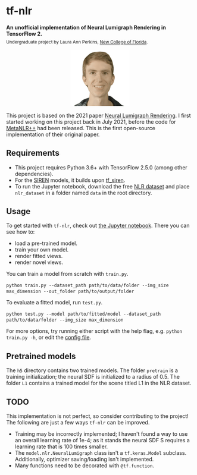 # tf-nlr
**An unofficial implementation of Neural Lumigraph Rendering in TensorFlow 2.** <br />
<sub>Undergraduate project by Laura Ann Perkins, [New College of Florida](https://ncf.edu/).</sub>

<p align='center'>
  <img src='img/M2.gif?raw=true' alt='GIF rendered with NLR.' />
</p>

This project is based on the 2021 paper [Neural Lumigraph Rendering](http://www.computationalimaging.org/publications/nlr/). I first started working on this project back in July 2021, before the code for [MetaNLR++](https://github.com/alexanderbergman7/metanlrpp) had been released. This is the first open-source implementation of their original paper.

## Requirements

 - This project requires Python 3.6+ with TensorFlow 2.5.0 (among other dependencies). 
 - For the [SIREN](https://www.vincentsitzmann.com/siren/) models, it builds upon [tf_siren](https://github.com/titu1994/tf_SIREN).
 - To run the Jupyter notebook, download the free [NLR dataset](https://drive.google.com/file/d/1BBpIfrqwZNYmG1TiFljlCnwsmL2OUxNT/view?usp=sharing) and place `nlr_dataset` in a folder named `data` in the root directory.

## Usage

To get started with `tf-nlr`, check out [the Jupyter notebook](tf-nlr.ipynb). There you can see how to:

 - load a pre-trained model.
 - train your own model.
 - render fitted views.
 - render novel views.

You can train a model from scratch with `train.py`.

```
python train.py --dataset_path path/to/data/folder --img_size max_dimension --out_folder path/to/output/folder
```

To evaluate a fitted model, run `test.py`.

```
python test.py --model path/to/fitted/model --dataset_path path/to/data/folder --img_size max_dimension
```

For more options, try running either script with the help flag, e.g.  `python train.py -h`, or edit the [config file](conf/config.py).

## Pretrained models
The `h5` directory contains two trained models. The folder `pretrain` is a training initialization; the neural SDF is initialized to a radius of 0.5. The folder `L1` contains a trained model for the scene titled L1 in the NLR dataset.

## TODO
This implementation is not perfect, so consider contributing to the project! The following are just a few ways `tf-nlr` can be improved.

 - Training may be incorrectly implemented; I haven't found a way to use an overall learning rate of 1e-4; as it stands the neural SDF S requires a learning rate that is 100 times smaller.
 - The `model.nlr.NeuralLumigraph` class isn't a `tf.keras.Model` subclass. Additionally, optimizer saving/loading isn't implemented.
 - Many functions need to be decorated with `@tf.function`.
